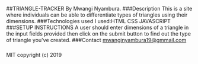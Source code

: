 \##TRIANGLE-TRACKER
By Mwangi Nyambura.
\###Description
This is a site where individuals can be able to differentiate types of triangles using their dimensions.
\###Technologies used
I used:HTML
       CSS
       JAVASCRIPT
\###SETUP INSTRUCTIONS
A user should enter dimensions of a triangle in the input fields provided then click on the submit button to find out the type of triangle you've created.
\###Contact
mwanginyambura19@gmmail.com

###

MIT
copyright (c) 2019
